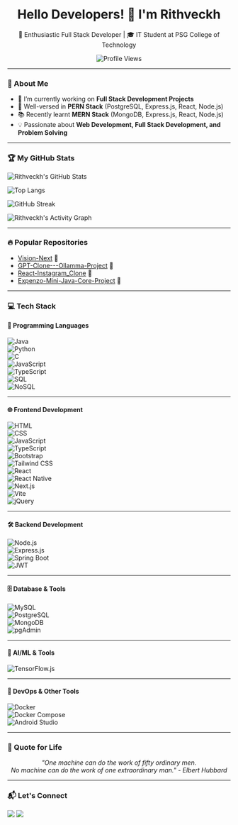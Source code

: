 <h1 align="center">Hello Developers! 👋 I'm Rithveckh</h1>

<p align="center">
  🚀 Enthusiastic Full Stack Developer | 🎓 IT Student at PSG College of Technology
</p>

<p align="center">
  <img src="https://komarev.com/ghpvc/?username=Rithveckh&color=blue" alt="Profile Views">
</p>

---

### 🌟 About Me  
- 🔭 I’m currently working on **Full Stack Development Projects**  
- 🌱 Well-versed in **PERN Stack** (PostgreSQL, Express.js, React, Node.js)  
- 📚 Recently learnt **MERN Stack** (MongoDB, Express.js, React, Node.js)  
- 💡 Passionate about **Web Development, Full Stack Development, and Problem Solving**

---

### 🏆 My GitHub Stats
![Rithveckh's GitHub Stats](https://github-readme-stats.vercel.app/api?username=Rithveckh&show_icons=true&theme=radical&border_radius=10)

![Top Langs](https://github-readme-stats.vercel.app/api/top-langs/?username=Rithveckh&layout=compact&theme=radical&langs_count=8)

![GitHub Streak](https://streak-stats.demolab.com?user=Rithveckh&theme=radical&hide_border=true&border_radius=10)

![Rithveckh's Activity Graph](https://github-readme-activity-graph.vercel.app/graph?username=Rithveckh&theme=react-dark&hide_border=true)


---

### 🔥 Popular Repositories
- [Vision-Next](https://github.com/Rithveckh/Vision_Next.git) 🌟
- [GPT-Clone---Ollamma-Project](https://github.com/Rithveckh/GPT-Clone---Ollamma.git) 🌟
- [React-Instagram_Clone](https://github.com/Rithveckh/React-Instagram_Clone.git) 🌟
- [Expenzo-Mini-Java-Core-Project](https://github.com/Rithveckh/Expenzo_JavaProject) 🌟

---

### 💻 Tech Stack

#### 🚀 Programming Languages  
![Java](https://img.shields.io/badge/-Java-007396?style=flat-square&logo=java&logoColor=white)  
![Python](https://img.shields.io/badge/-Python-3776AB?style=flat-square&logo=python&logoColor=white)  
![C](https://img.shields.io/badge/-C-00599C?style=flat-square&logo=c&logoColor=white)  
![JavaScript](https://img.shields.io/badge/-JavaScript-F7DF1E?style=flat-square&logo=javascript&logoColor=black)  
![TypeScript](https://img.shields.io/badge/-TypeScript-3178C6?style=flat-square&logo=typescript&logoColor=white)  
![SQL](https://img.shields.io/badge/-SQL-003B57?style=flat-square&logo=postgresql&logoColor=white)  
![NoSQL](https://img.shields.io/badge/-NoSQL-4DB33D?style=flat-square&logo=mongodb&logoColor=white)

---

#### 🌐 Frontend Development  
![HTML](https://img.shields.io/badge/-HTML-E34F26?style=flat-square&logo=html5&logoColor=white)  
![CSS](https://img.shields.io/badge/-CSS-1572B6?style=flat-square&logo=css3&logoColor=white)  
![JavaScript](https://img.shields.io/badge/-JavaScript-F7DF1E?style=flat-square&logo=javascript&logoColor=black)  
![TypeScript](https://img.shields.io/badge/-TypeScript-3178C6?style=flat-square&logo=typescript&logoColor=white)  
![Bootstrap](https://img.shields.io/badge/-Bootstrap-7952B3?style=flat-square&logo=bootstrap&logoColor=white)  
![Tailwind CSS](https://img.shields.io/badge/-TailwindCSS-06B6D4?style=flat-square&logo=tailwind-css&logoColor=white)  
![React](https://img.shields.io/badge/-React-61DAFB?style=flat-square&logo=react&logoColor=black)  
![React Native](https://img.shields.io/badge/-React%20Native-20232A?style=flat-square&logo=react&logoColor=61DAFB)  
![Next.js](https://img.shields.io/badge/-Next.js-000000?style=flat-square&logo=next.js&logoColor=white)  
![Vite](https://img.shields.io/badge/-Vite-646CFF?style=flat-square&logo=vite&logoColor=white)  
![jQuery](https://img.shields.io/badge/-jQuery-0769AD?style=flat-square&logo=jquery&logoColor=white)

---

#### 🛠 Backend Development  
![Node.js](https://img.shields.io/badge/-Node.js-339933?style=flat-square&logo=node.js&logoColor=white)  
![Express.js](https://img.shields.io/badge/-Express.js-000000?style=flat-square&logo=express&logoColor=white)  
![Spring Boot](https://img.shields.io/badge/-Spring%20Boot-6DB33F?style=flat-square&logo=spring-boot&logoColor=white)  
![JWT](https://img.shields.io/badge/-JWT-000000?style=flat-square&logo=jsonwebtokens&logoColor=white)

---

#### 🗄️ Database & Tools  
![MySQL](https://img.shields.io/badge/-MySQL-4479A1?style=flat-square&logo=mysql&logoColor=white)  
![PostgreSQL](https://img.shields.io/badge/-PostgreSQL-336791?style=flat-square&logo=postgresql&logoColor=white)  
![MongoDB](https://img.shields.io/badge/-MongoDB-47A248?style=flat-square&logo=mongodb&logoColor=white)  
![pgAdmin](https://img.shields.io/badge/-pgAdmin-336791?style=flat-square&logo=postgresql&logoColor=white)

---

#### 🧠 AI/ML & Tools  
![TensorFlow.js](https://img.shields.io/badge/-TensorFlow.js-FF6F00?style=flat-square&logo=tensorflow&logoColor=white)

---

#### 🧪 DevOps & Other Tools  
![Docker](https://img.shields.io/badge/-Docker-2496ED?style=flat-square&logo=docker&logoColor=white)  
![Docker Compose](https://img.shields.io/badge/-Docker%20Compose-384d54?style=flat-square&logo=docker&logoColor=white)  
![Android Studio](https://img.shields.io/badge/-Android%20Studio-3DDC84?style=flat-square&logo=android-studio&logoColor=white)

---

### 💬 Quote for Life
<p align="center">
  <i>"One machine can do the work of fifty ordinary men. <br>
  No machine can do the work of one extraordinary man." - Elbert Hubbard</i>
</p>

---

### 📬 Let's Connect
<p align="left">
  <a href="mailto:rithveckhdhamodharan@gmail.com"><img src="https://img.shields.io/badge/Gmail-D14836?style=flat-square&logo=gmail&logoColor=white"></a>
  <a href="https://www.linkedin.com/in/rithveckh-d-3b598328a"><img src="https://img.shields.io/badge/LinkedIn-0A66C2?style=flat-square&logo=linkedin&logoColor=white"></a>
</p>

